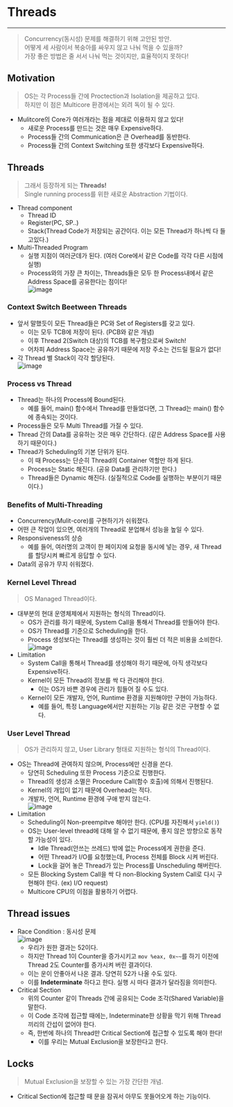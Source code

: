 # Threads
---
> Concurrency(동시성) 문제를 해결하기 위해 고안된 방안.  
> 어떻게 세 사람이서 복숭아를 싸우지 않고 나눠 먹을 수 있을까?  
> 가장 좋은 방법은 줄 서서 나눠 먹는 것이지만, 효율적이지 못하다!  

## Motivation
> OS는 각 Process들 간에 Proctection과 Isolation을 제공하고 있다.  
> 하지만 이 점은 Multicore 환경에서는 외려 독이 될 수 있다.  

- Mulitcore의 Core가 여러개라는 점을 제대로 이용하지 않고 있다!
  - 새로운 Process를 만드는 것은 매우 Expensive하다.
  - Process들 간의 Communication은 큰 Overhead를 동반한다.
  - Process들 간의 Context Switching 또한 생각보다 Expensive하다.

## Threads
> 그래서 등장하게 되는 __Threads!__  
> Single running process를 위한 새로운 Abstraction 기법이다.  

- Thread component
  - Thread ID
  - Register(PC, SP..)
  - Stack(Thread Code가 저장되는 공간이다. 이는 모든 Thread가 하나씩 다 들고있다.)
- Multi-Threaded Program
  - 실행 지점이 여러군데가 된다. (여러 Core에서 같은 Code를 각각 다른 시점에 실행)
  - Process와의 가장 큰 차이는, Threads들은 모두 한 Process내에서 같은 Address Space를 공유한다는 점이다!  
  ![image](https://user-images.githubusercontent.com/71700079/167079659-bff65051-77cd-445e-ac65-d9975bc2793b.png)  

### Context Switch Beetween Threads
- 앞서 말했듯이 모든 Thread들은 PC와 Set of Registers를 갖고 있다.
  - 이는 모두 TCB에 저장이 된다. (PCB와 같은 개념)
  - 이후 Thread 2(Switch 대상)의 TCB를 복구함으로써 Switch!
  - 어차피 Address Space는 공유하기 때문에 저장 주소는 건드릴 필요가 없다!
- 각 Thread 별 Stack이 각각 할당된다.  
![image](https://user-images.githubusercontent.com/71700079/167081705-c338eeac-c445-46eb-97c3-20d19b53edea.png)  

### Process vs Thread
- Thread는 하나의 Process에 Bound된다.
  - 예를 들어, main() 함수에서 Thread를 만들었다면, 그 Thread는 main() 함수에 종속되는 것이다.
- Process들은 모두 Multi Thread를 가질 수 있다.
- Thread 간의 Data를 공유하는 것은 매우 간단하다. (같은 Address Space를 사용하기 때문이다.)
- Thread가 Scheduling의 기본 단위가 된다.
  - 이 때 Process는 단순히 Thread의 Container 역할만 하게 된다.
  - Process는 Static 해진다. (공유 Data를 관리하기만 한다.)
  - Thread들은 Dynamic 해진다. (실질적으로 Code를 실행하는 부분이기 때문이다.)

### Benefits of Multi-Threading
- Concurrency(Mulit-core)를 구현하기가 쉬워졌다.
- 어떤 큰 작업이 있으면, 여러개의 Thread로 분업해서 성능을 높일 수 있다.
- Responsiveness의 상승
  - 예를 들어, 여러명의 고객이 한 페이지에 요청을 동시에 넣는 경우, 새 Thread를 할당시켜 빠르게 응답할 수 있다.
- Data의 공유가 무지 쉬워졌다.

### Kernel Level Thread
> OS Managed Thread이다.  

- 대부분의 현대 운영체제에서 지원하는 형식의 Thread이다.
  - OS가 관리를 하기 때문에, System Call을 통해서 Thread를 만들어야 한다.
  - OS가 Thread를 기준으로 Scheduling을 한다.
  - Process 생성보다는 Thread를 생성하는 것이 훨씬 더 적은 비용을 소비한다.  
  ![image](https://user-images.githubusercontent.com/71700079/167082037-a08ba365-38fb-42f9-94bd-7e6cd6e929bc.png)  
- Limitation
  - System Call을 통해서 Thread를 생성해야 하기 때문에, 아직 생각보다 Expensive하다.
  - Kernel이 모든 Thread의 정보를 싹 다 관리해야 한다.
    - 이는 OS가 바쁜 경우에 관리가 힘들어 질 수도 있다.
  - Kernel이 모든 개발자, 언어, Runtime 환경을 지원해야만 구현이 가능하다.
    - 예를 들어, 특정 Language에서만 지원하는 기능 같은 것은 구현할 수 없다.
### User Level Thread
> OS가 관리하지 않고, User Library 형태로 지원하는 형식의 Thread이다.  
- OS는 Thread에 관여하지 않으며, Process에만 신경을 쓴다.
  - 당연히 Scheduling 또한 Process 기준으로 진행한다.
  - Thread의 생성과 소멸은 Procedure Call(함수 호출)에 의해서 진행된다.
  - Kernel의 개입이 없기 때문에 Overhead는 적다.
  - 개발자, 언어, Runtime 환경에 구애 받지 않는다.  
  ![image](https://user-images.githubusercontent.com/71700079/167082252-b4d8201f-4ac9-4e5c-a167-434c5b9caabd.png)  
- Limitation
  - Scheduling이 Non-preempitve 해야만 한다. (CPU를 자진해서 ```yield()```)
  - OS는 User-level thread에 대해 알 수 없기 때문에, 좋지 않은 방향으로 동작할 가능성이 있다.
    - Idle Thread(안쓰는 쓰레드) 밖에 없는 Process에게 권한을 준다.
    - 어떤 Thread가 I/O를 요청했는데, Process 전체를 Block 시켜 버린다.
    - Lock을 걸어 놓은 Thread가 있는 Process를 Unscheduling 해버린다.
  - 모든 Blocking System Call을 싹 다 non-Blocking System Call로 다시 구현해야 한다. (ex) I/O request)
  - Multicore CPU의 이점을 활용하기 어렵다.

## Thread issues
- Race Condition : 동시성 문제  
![image](https://user-images.githubusercontent.com/71700079/167082776-a7e0e680-c072-4675-a7bf-4eba1c998c6f.png)  
  - 우리가 원한 결과는 52이다.
  - 하지만 Thread 1이 Counter을 증가시키고 ```mov %eax, 0x~~```를 하기 이전에 Thread 2도 Counter를 증가시켜 버린 결과이다.
  - 이는 운이 안좋아서 나온 결과. 당연히 52가 나올 수도 있다.
  - 이를 __Indeterminate__ 하다고 한다. 실행 시 마다 결과가 달라짐을 의미한다.
- Critical Section
  - 위의 Counter 같이 Threads 간에 공유되는 Code 조각(Shared Variable)을 말한다.
  - 이 Code 조각에 접근할 때에는, Indeterminate한 상황을 막기 위해 Thread 끼리의 간섭이 없어야 한다.
  - 즉, 한번에 하나의 Thread만 Critical Section에 접근할 수 있도록 해야 한다!
    - 이를 우리는 Mutual Exclusion을 보장한다고 한다.

## Locks
> Mutual Exclusion을 보장할 수 있는 가장 간단한 개념.

- Critical Section에 접근할 때 문을 잠궈서 아무도 못들어오게 하는 기능이다.

